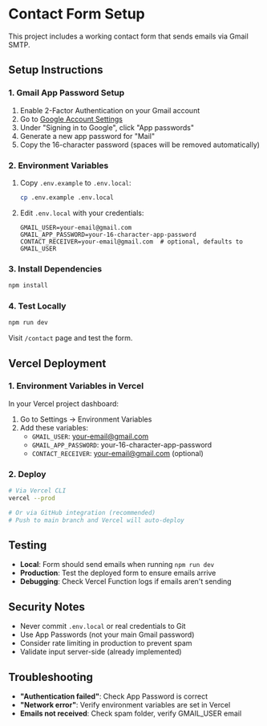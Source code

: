 # Contact Form Setup

This project includes a working contact form that sends emails via Gmail SMTP.

## Setup Instructions

### 1. Gmail App Password Setup

1. Enable 2-Factor Authentication on your Gmail account
2. Go to [Google Account Settings](https://myaccount.google.com/security)
3. Under "Signing in to Google", click "App passwords"
4. Generate a new app password for "Mail"
5. Copy the 16-character password (spaces will be removed automatically)

### 2. Environment Variables

1. Copy `.env.example` to `.env.local`:

   ```bash
   cp .env.example .env.local
   ```

2. Edit `.env.local` with your credentials:
   ```env
   GMAIL_USER=your-email@gmail.com
   GMAIL_APP_PASSWORD=your-16-character-app-password
   CONTACT_RECEIVER=your-email@gmail.com  # optional, defaults to GMAIL_USER
   ```

### 3. Install Dependencies

```bash
npm install
```

### 4. Test Locally

```bash
npm run dev
```

Visit `/contact` page and test the form.

## Vercel Deployment

### 1. Environment Variables in Vercel

In your Vercel project dashboard:

1. Go to Settings → Environment Variables
2. Add these variables:
   - `GMAIL_USER`: your-email@gmail.com
   - `GMAIL_APP_PASSWORD`: your-16-character-app-password
   - `CONTACT_RECEIVER`: your-email@gmail.com (optional)

### 2. Deploy

```bash
# Via Vercel CLI
vercel --prod

# Or via GitHub integration (recommended)
# Push to main branch and Vercel will auto-deploy
```

## Testing

- **Local**: Form should send emails when running `npm run dev`
- **Production**: Test the deployed form to ensure emails arrive
- **Debugging**: Check Vercel Function logs if emails aren't sending

## Security Notes

- Never commit `.env.local` or real credentials to Git
- Use App Passwords (not your main Gmail password)
- Consider rate limiting in production to prevent spam
- Validate input server-side (already implemented)

## Troubleshooting

- **"Authentication failed"**: Check App Password is correct
- **"Network error"**: Verify environment variables are set in Vercel
- **Emails not received**: Check spam folder, verify GMAIL_USER email

